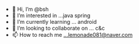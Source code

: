 - 👋 Hi, I’m @bsh
- 👀 I’m interested in ...java spring
- 🌱 I’m currently learning ... android
- 💞️ I’m looking to collaborate on ... c&c
- 📫 How to reach me ...lemonade081@naver.com

<!---
bshclosegrip/bshclosegrip is a ✨ special ✨ repository because its `README.md` (this file) appears on your GitHub profile.
You can click the Preview link to take a look at your changes.
--->


